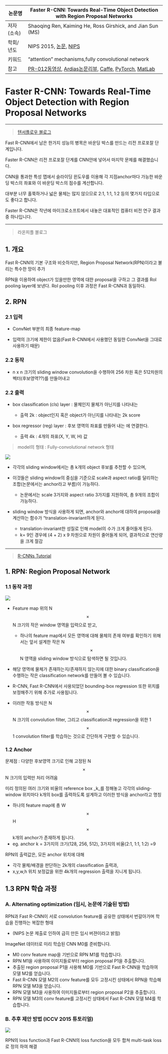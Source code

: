 |논문명|Faster R-CNN: Towards Real-Time Object Detection with Region Proposal Networks|
|-|-|
|저자(소속)|Shaoqing Ren, Kaiming He, Ross Girshick, and Jian Sun (MS)|
|학회/년도|NIPS 2015, [논문](https://arxiv.org/pdf/1506.01497.pdf), [NIPS](https://papers.nips.cc/paper/5638-faster-r-cnn-towards-real-time-object-detection-with-region-proposal-networks.pd) |
|키워드|“attention” mechanisms,fully convolutional network |
|참고|[PR-012동영상](https://www.youtube.com/watch?v=kcPAGIgBGRs&feature=youtu.be&list=PLlMkM4tgfjnJhhd4wn5aj8fVTYJwIpWkS), [Ardias논문리뷰](https://www.youtube.com/watch?v=c1_g6tw69bU), [Caffe](https://github.com/rbgirshick/py-faster-rcnn), [PyTorch](https://github.com/longcw/faster_rcnn_pytorch), [MatLab]( https://github.com/ShaoqingRen/faster_rcnn)|

# Faster R-CNN: Towards Real-Time Object Detection with Region Proposal Networks

---
> [텐서플로우 블로그](https://tensorflow.blog/2017/06/05/from-r-cnn-to-mask-r-cnn/)

Fast R-CNN에서 남은 한가지 성능의 병목은 바운딩 박스를 만드는 리전 프로포잘 단계입니다. 

Faster R-CNN은 리전 프로포잘 단계를 CNN안에 넣어서 마지막 문제를 해결했습니다. 

CNN을 통과한 특성 맵에서 슬라이딩 윈도우를 이용해 각 지점anchor마다 가능한 바운딩 박스의 좌표와 이 바운딩 박스의 점수를 계산합니다. 

대부분 너무 홀쭉하거나 넓은 물체는 많지 않으므로 2:1, 1:1, 1:2 등의 몇가지 타입으로도 좋다고 합니다. 

Faster R-CNN은 작년에 마이크로소프트에서 내놓은 대표적인 컴퓨터 비전 연구 결과 중 하나입니다.

---
> 라온피플 블로그 

## 1. 개요 

Fast R-CNN의 기본 구조와 비슷하지만, Region Proposal Network(RPN)이라고 불리는 특수한 망이 추가

RPN을 이용하여 object가 있을만한 영역에 대한 proposal을 구하고 그 결과를 RoI pooling layer에 보낸다. RoI pooling 이후 과정은 Fast R-CNN과 동일하다.

## 2. RPN

### 2.1  입력
- ConvNet 부분의 최종 feature-map

- 입력의 크기에 제한이 없음(Fast R-CNN에서 사용했던 동일한 ConvNet을 그대로 사용하기 때문)

### 2.2 동작 

- n x n 크기의 sliding window convolution을 수행하여 256 차원 혹은 512차원의 벡터(후보영역??)를 만들어내고

### 2.2 출력

- box classification (cls) layer :  물체인지 물체가 아닌지를 나타내는 
  - 출력 2k : object인지 혹은 object가 아닌지를 나타내는 2k score
  
- box regressor (reg) layer : 후보 영역의 좌표를 만들어 내는 에 연결한다.
  - 출력 4k : 4개의 좌표(X, Y, W, H) 값


> model의 형태 : Fully-convolutional network 형태

![](http://i.imgur.com/SH43wOr.png)
  
- 각각의 sliding window에서는 총 k개의 object 후보를 추천할 수 있으며, 

- 이것들은 sliding window의 중심을 기준으로 scale과 aspect ratio를 달리하는 조합(논문에서는 anchor라고 부름)이 가능하다. 
  - 논문에서는 scale 3가지와 aspect ratio 3가지를 지원하여, 총 9개의 조합이 가능하다.

- sliding window 방식을 사용하게 되면, anchor와 anchor에 대하여 proposal을 계산하는 함수가 “translation-invariant하게 된다. 
  - translation-invariant한 성질로 인해 model의 수가 크게 줄어들게 된다. 
  - k= 9인 경우에 (4 + 2) x 9 차원으로 차원이 줄어들게 되어, 결과적으로 연산량을 크게 절감

---


> [R-CNNs Tutorial](https://blog.lunit.io/2017/06/01/r-cnns-tutorial/)

## 1. RPN: Region Proposal Network

### 1.1 동작 과정 

![](http://i.imgur.com/Vd93ngo.png)

- Feature map 위의 N $$\times$$ N 크기의 작은 window 영역을 입력으로 받고,  
  - 하나의 feature map에서 모든 영역에 대해 물체의 존재 여부를 확인하기 위해서는 앞서 설계한 작은 N $$\times$$ N 영역을 sliding window 방식으로 탐색하면 될 것입니다. 
  

- 해당 영역에 물체가 존재하는지/존재하지 않는지에 대한 binary classification을 수행하는 작은 classification network를 만들어 볼 수 있습니다.  

- R-CNN, Fast R-CNN에서 사용되었던 bounding-box regression 또한 위치를 보정해주기 위해 추가로 사용됩니다. 

- 이러한 작동 방식은 N $$\times$$ N 크기의 convolution filter, 그리고 classification과 regression을 위한 1 $$\times$$ 1 convolution filter를 학습하는 것으로 간단하게 구현할 수 있습니다.

### 1.2 Anchor

문제점 : 다양한 후보영역 크기로 인해 고정된 N $$\times$$ N 크기의 입력만 처리 어려움 

미리 정의된 여러 크기와 비율의 reference box _k_를 정해놓고 각각의 sliding-window 위치마다 k개의 box를 출력하도록 설계하고 이러한 방식을 anchor라고 명칭
  - 하나의 feature map에 총 W $$\times$$ H $$\times$$ k개의 anchor가 존재하게 됩니다. 
  - eg. anchor k = 3가지의 크기(128, 256, 512), 3가지의 비율(2:1, 1:1, 1:2)   =9

RPN의 출력값은, 모든 anchor 위치에 대해 
- 각각 물체/배경을 판단하는 2k개의 classification 출력과, 
- x,y,w,h 위치 보정값을 위한 4k개의 regression 출력을 지니게 됩니다.

## 1.3 RPN 학습 과정

### A. Alternating optimization (임시, 논문에 기술된 방법)

RPN과 Fast R-CNN이 서로 convolution feature를 공유한 상태에서 번갈아가며 학습을 진행하는 복잡한 형태
- (NIPS 논문 제출로 인하여 급히 만든 임시 버젼이라고 밝힘)

ImageNet 데이터로 미리 학습된 CNN M0를 준비합니다.

- M0 conv feature map을 기반으로 RPN M1를 학습합니다.
- RPN M1을 사용하여 이미지들로부터 region proposal P1을 추출합니다.
- 추출된 region proposal P1을 사용해 M0를 기반으로 Fast R-CNN을 학습하여 모델 M2를 얻습니다.
- Fast R-CNN 모델 M2의 conv feature를 모두 고정시킨 상태에서 RPN을 학습해 RPN 모델 M3을 얻습니다.
- RPN 모델 M3을 사용하여 이미지들로부터 region proposal P2을 추출합니다.
- RPN 모델 M3의 conv feature를 고정시킨 상태에서 Fast R-CNN 모델 M4를 학습합니다.


### B. 추후 제안 방법 (ICCV 2015 튜토리얼)

![](http://i.imgur.com/d7RwSeh.png)

RPN의 loss function과 Fast R-CNN의 loss function을 모두 합쳐 multi-task loss로 정의 하여 해결 
